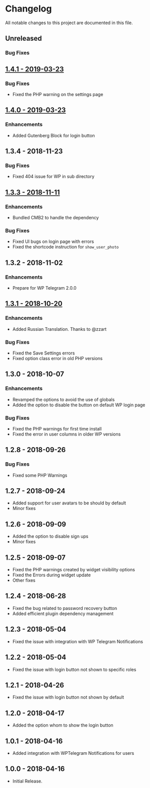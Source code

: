 # Changelog
All notable changes to this project are documented in this file.

## Unreleased
### Bug Fixes

## [1.4.1 - 2019-03-23](https://github.com/manzoorwanijk/wptelegram-login/releases/tag/v1.4.1)
### Bug Fixes
* Fixed the PHP warning on the settings page

## [1.4.0 - 2019-03-23](https://github.com/manzoorwanijk/wptelegram-login/releases/tag/v1.4.0)
### Enhancements
* Added Gutenberg Block for login button

## 1.3.4 - 2018-11-23

### Bug Fixes

* Fixed 404 issue for WP in sub directory

## [1.3.3 - 2018-11-11](https://github.com/manzoorwanijk/wptelegram-login/releases/tag/1.3.3)

### Enhancements

* Bundled CMB2 to handle the dependency

### Bug Fixes

* Fixed UI bugs on login page with errors
* Fixed the shortcode instruction for `show_user_photo`

## 1.3.2 - 2018-11-02

### Enhancements

* Prepare for WP Telegram 2.0.0

## [1.3.1 - 2018-10-20](https://github.com/manzoorwanijk/wptelegram-login/releases/tag/v1.3.1)

### Enhancements

* Added Russian Translation. Thanks to @zzart

### Bug Fixes

* Fixed the Save Settings errors
* Fixed option class error in old PHP versions

## 1.3.0 - 2018-10-07

### Enhancements

* Revamped the options to avoid the use of globals
* Added the option to disable the button on default WP login page

### Bug Fixes

* Fixed the PHP warnings for first time install
* Fixed the error in user columns in older WP versions

## 1.2.8 - 2018-09-26

### Bug Fixes

* Fixed some PHP Warnings

## 1.2.7 - 2018-09-24

* Added support for user avatars to be should by default
* Minor fixes

## 1.2.6 - 2018-09-09

* Added the option to disable sign ups
* Minor fixes

## 1.2.5 - 2018-09-07

* Fixed the PHP warnings created by widget visibility options
* Fixed the Errors during widget update
* Other fixes

## 1.2.4 - 2018-06-28

* Fixed the bug related to password recovery button
* Added efficient plugin dependency management

## 1.2.3 - 2018-05-04

* Fixed the issue with integration with WP Telegram Notifications

## 1.2.2 - 2018-05-04

* Fixed the issue with login button not shown to specific roles

## 1.2.1 - 2018-04-26

* Fixed the issue with login button not shown by default

## 1.2.0 - 2018-04-17

* Added the option whom to show the login button

## 1.0.1 - 2018-04-16

* Added integration with WPTelegram Notifications for users

## 1.0.0 - 2018-04-16

* Initial Release.